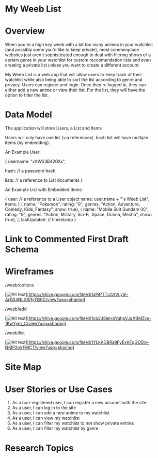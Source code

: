 # My Weeb List

# Overview

When you're a high key weeb with a bit too many animes in your watchlist (and possibly some you'd like to keep private), most commonplace websites just aren't sophisticated enough to deal with filering shows of a certain genre in your watchlist for custom recoomendation lists and even creating a private list unless you want to create a different account.   

My Weeb List is a web app that will allow users to keep track of their watchlist while also being able to sort the list according to genre and privacy. Users can register and login. Once they're logged in, they can either add a new anime or view their list. For the list, they will have the option to filter the list.

# Data Model

The application will store Users, a List and Items

Users will only have one list (via references).
Each list will have multiple items (by embedding).

An Example User:

{
  username: "xXW33B420Xx",

  hash: // a password hash,
  
  lists: // a reference to List documents
}

An Example List with Embedded Items: 

{
  user: // a reference to a User object
  name: user.name + "'s Weeb List",
  items: [
    { name: "Pokemon", rating: "8", genres: "Action, Adventure, Comedy, Kids, Fantasy", show: true},
    { name: "Mobile Suit Gundam 00", rating: "9", genres: "Action, Military, Sci-Fi, Space, Drama, Mecha", show: true},
  ],
  lastUpdated: // timestamp
}

# Link to Commented First Draft Schema

# Wireframes

/weeb/options

[![Alt text](/path/to/img.jpg?raw=true)][https://drive.google.com/file/d/1aPiPTTUtzlVLySl-ArD34NLXI01yTB0C/view?usp=sharing]

/weeb/add

[![Alt text](/path/to/img.jpg?raw=true)][https://drive.google.com/file/d/1ob2J8ielxbYqhpVJgXBMZvs-1KwYym_C/view?usp=sharing]

/weeb/list

[![Alt text](/path/to/img.jpg?raw=true)][https://drive.google.com/file/d/1YLkKDBRa9FyExKFqGO5tv-NMP2oVFMCT/view?usp=sharing]

# Site Map

# User Stories or Use Cases

1. As a non-registered user, I can register a new account with the site
2. As a user, I can log in to the site
3. As a user, I can add a new anime to my watchlist
4. As a user, I can view my watchlist
5. As a user, I can filter my watchlist to not show private entries
6. As a user, I can filter my watchlist by genre

# Research Topics
